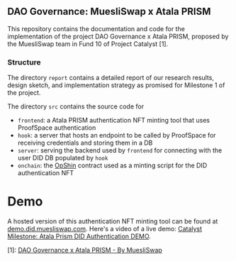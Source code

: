 DAO Governance: MuesliSwap x Atala PRISM
----------------------------------------

This repository contains the documentation and code for the implementation
of the project DAO Governance x Atala PRISM, proposed by the MuesliSwap team
in Fund 10 of Project Catalyst [1].

### Structure

The directory `report` contains a detailed report of our research results, design sketch,
and implementation strategy as promised for Milestone 1 of the project.

The directory `src` contains the source code for
 - `frontend`: a Atala PRISM authentication NFT minting tool that uses ProofSpace authentication
 - `hook`: a server that hosts an endpoint to be called by ProofSpace for receiving credentials and storing them in a DB
 - `server`: serving the backend used by `frontend` for connecting with the user DID DB populated by `hook`
 - `onchain`: the [OpShin](https://github.com/OpShin) contract used as a minting script for the DID authentication NFT

# Demo

A hosted version of this authentication NFT minting tool can be found at [demo.did.muesliswap.com](https://demo.did.muesliswap.com).
Here's a video of a live demo: [Catalyst Milestone: Atala Prism DID Authentication DEMO](https://www.youtube.com/watch?v=p4tGIZlP1pw).

[1]: [DAO Governance x Atala PRISM - By MuesliSwap](https://projectcatalyst.io/funds/10/f10-atala-prism-launch-ecosystem/dao-governance-x-atala-prism-by-muesliswap)